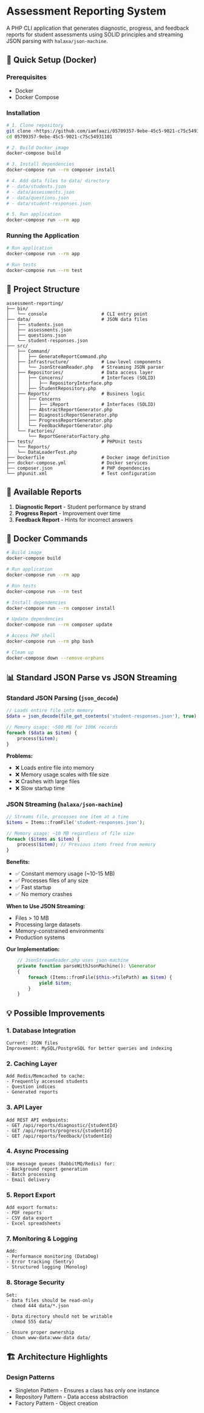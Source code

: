 # Assessment Reporting System

A PHP CLI application that generates diagnostic, progress, and feedback reports for student assessments using SOLID principles and streaming JSON parsing with `halaxa/json-machine`.

## 🚀 Quick Setup (Docker)

### Prerequisites
- Docker
- Docker Compose

### Installation
```bash
# 1. Clone repository
git clone <https://github.com/iamfaazi/05709357-9ebe-45c5-9021-c75c54931101>
cd 05709357-9ebe-45c5-9021-c75c54931101

# 2. Build Docker image
docker-compose build

# 3. Install dependencies
docker-compose run --rm composer install

# 4. Add data files to data/ directory
# - data/students.json
# - data/assessments.json
# - data/questions.json
# - data/student-responses.json

# 5. Run application
docker-compose run --rm app
```

### Running the Application
```bash
# Run application
docker-compose run --rm app

# Run tests
docker-compose run --rm test

```

## 📁 Project Structure
```
assessment-reporting/
├── bin/
│   └── console                    # CLI entry point
├── data/                          # JSON data files
│   ├── students.json
│   ├── assessments.json
│   ├── questions.json
│   └── student-responses.json
├── src/
│   ├── Command/                
│   │   ├── GenerateReportCommand.php
│   ├── Infrastructure/            # Low-level components
│   │   └── JsonStreamReader.php   # Streaming JSON parser
│   ├── Repositories/              # Data access layer
│   │   ├── Concerns/              # Interfaces (SOLID)
│   │   │   ├── RepositoryInterface.php
│   │   ├── StudentRepository.php
│   ├── Reports/                   # Business logic
│   │   ├── Concerns
│   │   │   ├── iReport            # Interfaces (SOLID)
│   │   ├── AbstractReportGenerator.php
│   │   ├── DiagnosticReportGenerator.php
│   │   ├── ProgressReportGenerator.php
│   │   └── FeedbackReportGenerator.php
│   └── Factories/
│       └── ReportGeneratorFactory.php
├── tests/                         # PHPUnit tests
│   └── Reports/
│   └── DataLoaderTest.php
├── Dockerfile                     # Docker image definition
├── docker-compose.yml             # Docker services
├── composer.json                  # PHP dependencies
└── phpunit.xml                    # Test configuration
```

## 🎯 Available Reports

1. **Diagnostic Report** - Student performance by strand
2. **Progress Report** - Improvement over time
3. **Feedback Report** - Hints for incorrect answers

## 🔧 Docker Commands
```bash
# Build image
docker-compose build

# Run application
docker-compose run --rm app

# Run tests
docker-compose run --rm test

# Install dependencies
docker-compose run --rm composer install

# Update dependencies
docker-compose run --rm composer update

# Access PHP shell
docker-compose run --rm php bash

# Clean up
docker-compose down --remove-orphans
```

## 📊 Standard JSON Parse vs JSON Streaming

### Standard JSON Parsing (`json_decode`)
```php
// Loads entire file into memory
$data = json_decode(file_get_contents('student-responses.json'), true);

// Memory usage: ~500 MB for 100K records
foreach ($data as $item) {
    process($item);
}
```

**Problems:**
- ❌ Loads entire file into memory
- ❌ Memory usage scales with file size
- ❌ Crashes with large files
- ❌ Slow startup time

### JSON Streaming (`halaxa/json-machine`)
```php
// Streams file, processes one item at a time
$items = Items::fromFile('student-responses.json');

// Memory usage: ~10 MB regardless of file size
foreach ($items as $item) {
    process($item); // Previous items freed from memory
}
```

**Benefits:**
- ✅ Constant memory usage (~10-15 MB)
- ✅ Processes files of any size
- ✅ Fast startup
- ✅ No memory crashes

**When to Use JSON Streaming:**
- Files > 10 MB
- Processing large datasets
- Memory-constrained environments
- Production systems

**Our Implementation:**
```php
    // JsonStreamReader.php uses json-machine
    private function parseWithJsonMachine(): \Generator
    {
        foreach (Items::fromFile($this->filePath) as $item) {
            yield $item;
        }
    }
```

## 💡 Possible Improvements

### 1. Database Integration
```
Current: JSON files
Improvement: MySQL/PostgreSQL for better queries and indexing
```

### 2. Caching Layer
```
Add Redis/Memcached to cache:
- Frequently accessed students
- Question indices
- Generated reports
```

### 3. API Layer
```
Add REST API endpoints:
- GET /api/reports/diagnostic/{studentId}
- GET /api/reports/progress/{studentId}
- GET /api/reports/feedback/{studentId}
```

### 4. Async Processing
```
Use message queues (RabbitMQ/Redis) for:
- Background report generation
- Batch processing
- Email delivery
```

### 5. Report Export
```
Add export formats:
- PDF reports
- CSV data export
- Excel spreadsheets
```


### 7. Monitoring & Logging
```
Add:
- Performance monitoring (DataDog)
- Error tracking (Sentry)
- Structured logging (Monolog)
```

### 8. Storage Security
```
Set:
- Data files should be read-only
  chmod 444 data/*.json

- Data directory should not be writable
  chmod 555 data/

- Ensure proper ownership
  chown www-data:www-data data/
```


## 🏗️ Architecture Highlights

### Design Patterns
- Singleton Pattern - Ensures a class has only one instance
- Repository Pattern - Data access abstraction
- Factory Pattern - Object creation
